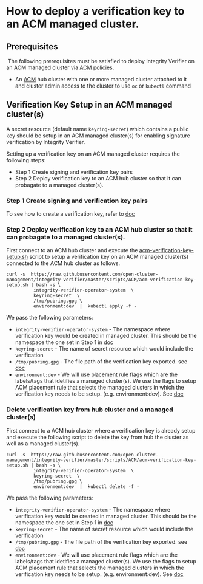 # How to deploy a verification key to an ACM managed cluster.

## Prerequisites
​
The following prerequisites must be satisfied to deploy Integrity Verifier on an ACM managed cluster via [ACM policies](https://github.com/open-cluster-management/policy-collection).
- An [ACM]((https://www.redhat.com/en/technologies/management/advanced-cluster-management)) hub cluster with one or more managed cluster attached to it and cluster admin access to the cluster to use `oc` or `kubectl` command

## Verification Key Setup in an ACM managed cluster(s)
A secret resource (default name `keyring-secret`) which contains a public key should be setup in an ACM managed cluster(s) for enabling signature verification by Integrity Verifier. 

Setting up a verification key on an ACM managed cluster requires the following steps:
 - Step 1 Create signing and verification key pairs
 - Step 2 Deploy verification key to an ACM hub cluster so that it can probagate to a managed cluster(s).


### Step 1 Create signing and verification key pairs

To see how to create a verification key,  refer to [doc](../README_VERIFICATION_KEY_SETUP.md)


### Step 2 Deploy verification key to an ACM hub cluster so that it can probagate to a managed cluster(s).

First connect to an ACM hub cluster and execute the [acm-verification-key-setup.sh](https://raw.githubusercontent.com/open-cluster-management/integrity-verifier/master/scripts/ACM/acm-verification-key-setup.sh) script to setup a verification key on an ACM managed cluster(s) connected to the ACM hub cluster as follows.
 

```
curl -s  https://raw.githubusercontent.com/open-cluster-management/integrity-verifier/master/scripts/ACM/acm-verification-key-setup.sh | bash -s \
          integrity-verifier-operator-system  \
          keyring-secret  \
          /tmp/pubring.gpg \
          environment:dev  |  kubectl apply -f -
```

We pass the following parameters:
- `integrity-verifier-operator-system` - The namespace where verification key would be created in managed cluster. This should be the namespace the one set in Step 1 in [doc](README_ENABLE_IV_PROTECTION_ACM_ENV.md)
- `keyring-secret` - The name of secret resource which would include the verification
- `/tmp/pubring.gpg` - The file path of the verification key exported. see [doc](../README_VERIFICATION_KEY_SETUP.md)
- `environment:dev` - We will use placement rule flags which are the labels/tags that idetifies a managed cluster(s). We use the flags to setup ACM placement rule that selects the managed clusters in which the verification key needs to be setup. (e.g. environment:dev).  See [doc](https://github.com/open-cluster-management/policy-collection)


### Delete verification key from hub cluster and a managed cluster(s)

First connect to a ACM hub cluster where a verification key is already setup and execute the following script to delete the key from hub the cluster as well as a managed cluster(s).

```
curl -s  https://raw.githubusercontent.com/open-cluster-management/integrity-verifier/master/scripts/ACM/acm-verification-key-setup.sh | bash -s \
          integrity-verifier-operator-system  \
          keyring-secret  \
          /tmp/pubring.gpg \
          environment:dev  |  kubectl delete -f -
```

We pass the following parameters:
- `integrity-verifier-operator-system` - The namespace where verification key would be created in managed cluster. This should be the namespace the one set in Step 1 in [doc](README_ENABLE_IV_PROTECTION_ACM_ENV.md)
- `keyring-secret` - The name of secret resource which would include the verification
- `/tmp/pubring.gpg` - The file path of the verification key exported. see [doc](../README_VERIFICATION_KEY_SETUP.md)
- `environment:dev` - We will use placement rule flags which are the labels/tags that idetifies a managed cluster(s). We use the flags to setup ACM placement rule that selects the managed clusters in which the verification key needs to be setup. (e.g. environment:dev).  See [doc](https://github.com/open-cluster-management/policy-collection)